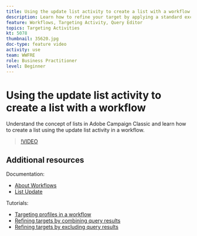 ```yaml
---
title: Using the update list activity to create a list with a workflow
description: Learn how to refine your target by applying a standard exclusion to a workflow. You will also learn how to create predefined filters and how to trouble shoot your workflow.
feature: Workflows, Targeting Activity, Query Editor
topics: Targeting Activities
kt: 5078
thumbnail: 35620.jpg
doc-type: feature video
activity: use
team: WWFRE
role: Business Practitioner
level: Beginner
---
```


# Using the update list activity to create a list with a workflow

Understand the concept of lists in Adobe Campaign Classic and learn how to create a list using the update list activity in a workflow.

>[!VIDEO](https://video.tv.adobe.com/v/35620?quality=12)

## Additional resources

Documentation:

* [About Workflows](https://docs.adobe.com/content/help/en/campaign-classic/using/automating-with-workflows/introduction/about-workflows.html)
* [List Update](https://docs.adobe.com/content/help/en/campaign-classic/using/automating-with-workflows/targeting-activities/list-update.html)

Tutorials:

* [Targeting profiles in a workflow](/help/getting-started/targeting-profiles-in-a-workflow.md)
* [Refining targets by combining query results](/help/automating-with-workflows/refining-targets-by-combining-query-results.md)
* [Refining targets by excluding query results](/help/automating-with-workflows/refining-targets-by-excluding-query-results.md)

